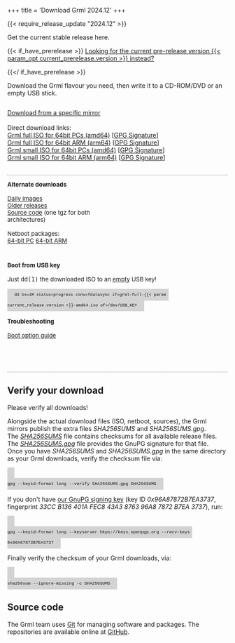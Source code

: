 +++
title = 'Download Grml 2024.12'
+++
<!-- at least: update page title -->
{{< require_release_update "2024.12" >}}

<style>
#contentbox {
    padding-left: 20px;
    padding-right: 20px;
}
.download_panel {
    float: left;
    width: 288px;
    margin-bottom: 2em;
    margin-top: 1em;
    font-size: 10pt;
}
.download_panel>div {
    margin-right: 20px;
}
#download_panel4 {
    width: auto;
}
.largebutton {
    width: 100%;
    background: #FFDA62;
    height: 90px;
    border: 1px solid gray;
    -moz-border-radius:3px;
    -webkit-border-radius:3px;
    -o-border-radius:3px;
    border-radius:3px;
    margin-bottom: 0.5em;
    font-size: 15pt;
    font-weight: bold;
    display: block;
    text-align: center;
    color: black;
    text-decoration: none;
}
.largebutton:hover {
    background: #FFA862;
}
.download_relinfo {
    font-size: 10pt;
    margin-top: 0.8em;
    }
.download_group {
    border-bottom: 1px dotted gray;
    overflow: auto;
}
.hide {
    display: none;
}
.keyboard {
    background-color: lightgrey;
    color: #111;
    font-family: "Ubuntu Mono", Consolas, Monaco, Courier, monospace;
    font-size: 70%;
    line-height: 1.5rem;
    padding: .5rem 1rem;
    text-align: left;
    text-shadow: none;
}

</style>

<p>Get the current stable release here.<br />

{{< if_have_prerelease >}}
<a href="prerelease/">Looking for the current pre-release version {{< param_opt current_prerelease.version >}} instead?</a></p>
{{</ if_have_prerelease >}}

<p>Download the Grml flavour you need, then write it to a CD-ROM/DVD or an empty USB stick.</p>

<div class="download_group" id="download_group1_noscript">
<div id="download_panel1_noscript">
<p>
  <a href="/download/mirrors/">Download from a specific mirror</a><br/>
  <br/>
  Direct download links:<br/>
  <a href="https://download.grml.org/grml-full-{{< param current_release.version >}}-amd64.iso">Grml full ISO for 64bit PCs (amd64)</a> [<a href="https://download.grml.org/grml-full-{{< param_opt current_release.version >}}-amd64.iso.asc">GPG Signature</a>]<br/>
  <a href="https://download.grml.org/grml-full-{{< param current_release.version >}}-arm64.iso">Grml full ISO for 64bit ARM (arm64)</a> [<a href="https://download.grml.org/grml-full-{{< param_opt current_release.version >}}-arm64.iso.asc">GPG Signature</a>]<br/>
  <a href="https://download.grml.org/grml-small-{{< param current_release.version >}}-amd64.iso">Grml small ISO for 64bit PCs (amd64)</a> [<a href="https://download.grml.org/grml-small-{{< param_opt current_release.version >}}-amd64.iso.asc">GPG Signature</a>]<br/>
  <a href="https://download.grml.org/grml-small-{{< param current_release.version >}}-arm64.iso">Grml small ISO for 64bit ARM (arm64)</a> [<a href="https://download.grml.org/grml-small-{{< param_opt current_release.version >}}-arm64.iso.asc">GPG Signature</a>]<br/>
  <br/>
</p>
</div>
</div>

<div class="download_group" id="download_group1" style="display:none;">
<form id="download_form" onsubmit="return false;">
<input type="hidden" name="version" value="{{< param current_release.version >}}"/>
<div class="download_panel" id="download_panel1">
<div>

  <h2>Size</h2>

  <input type="radio" id="flavour_full" name="flavour" value="full" checked />
  <label for="flavour_full">full (~900MB)</label>
  &nbsp;
  <input type="radio" id="flavour_small" name="flavour" value="small" />
  <label for="flavour_small">small (~495MB)</label>

  <br />

  <h2>Architecture</h2>
  <input type="radio" id="arch_amd64" name="arch" value="amd64" checked />
  <label for="arch_amd64">64-bit PC (amd64)</label>
  &nbsp;
  <input type="radio" id="arch_arm64" name="arch" value="arm64" />
  <label for="arch_arm64">ARM (arm64)</label>

  <br />
  <br />
  <br />
  <br />
  <br />

  <div style="font-size: 14pt;">
    <p><a href="/changelogs/README-grml-{{< param current_release.version >}}/">Release Notes</a></p>
  </div>

</div>
</form>
</div>

<div class="download_panel" id="download_panel2">
<div>
    <a id="download_link_mirror" class="largebutton">Download Now</a><br />
    <a id="download_link_signature">Get GPG Signature</a><br />
    <a href="/download/mirrors/">Download from a specific mirror</a><br/>
</div>
</div>

<script>
function update_links() {
    var formData = new FormData(document.getElementById('download_form'));
    var current_version = formData.get('version');
    var arch = formData.get('arch');
    var flavour = formData.get('flavour');
    var product = 'grml';
    var iso = product + '-' + flavour + '-' + current_version + '-' + arch + '.iso';
    var mirror_url = "https://download.grml.org/";
    document.getElementById('download_link_mirror').href = mirror_url + iso;
    document.getElementById('download_link_mirror').innerHTML = '<br />Download Now<div class="download_relinfo">' + product + '-' + flavour + ' ' + current_version + ' ' + arch + '</div>';
    document.getElementById('download_link_signature').href = mirror_url + iso + '.asc';
}

// hook update function
document.querySelectorAll('#download_form input').forEach(function (elem) {
  elem.onchange = update_links;
});
// force initial link href set
update_links();
document.getElementById('download_group1').style.display = '';
document.getElementById('download_group1_noscript').style.display = 'none';
</script>
</div>

<div class="download_group" id="download_group2">

<div class="download_panel" id="download_panel3">
<div>
  <b>Alternate downloads</b><br /><br />
  <a href="https://daily.grml.org/">Daily images</a><br />
  <a href="https://download.grml.org/">Older releases</a><br />
  <a href="https://download.grml.org/grml_sources-{{< param current_release.version >}}.tar.gz">Source code</a> (one tgz for both architectures)<br />
  <br/>
  Netboot packages:<br/>
  <a href="https://download.grml.org/grml_netboot_package_grml-full-amd64_{{< param current_release.version >}}.tar">64-bit PC</a>
  <a href="https://download.grml.org/grml_netboot_package_grml-full-arm64_{{< param current_release.version >}}.tar">64-bit ARM</a>
</div>
</div>

<div class="download_panel" id="download_panel4">
<div>
  <b>Boot from USB key</b><br />
  <br />
  Just <kbd>dd(1)</kbd> the downloaded ISO to an <abbr title="Any existing data will be overwritten by the dd command!">empty</abbr> USB key!<br /><br />
  <code class="keyboard">dd bs=4M status=progress conv=fdatasync if=grml-full-{{< param current_release.version >}}-amd64.iso of=/dev/USB_KEY</code>
  <br /><br />
  <b>Troubleshooting</b><br /><br />
  <a href="https://git.grml.org/f/grml-live/templates/GRML/grml-cheatcodes.txt">Boot option guide</a>
  <br />
  <br />
  <br />
  <br />

</div>
</div>

</div>

<h2>Verify your download</h2>

<p>Please verify all downloads!</p>

<p>Alongside the actual download files (ISO, netboot, sources), the Grml mirrors publish the extra files <em>SHA256SUMS</em> and <em>SHA256SUMS.gpg</em>.<br />
The <em><a href="https://download.grml.org/SHA256SUMS">SHA256SUMS</a></em> file contains checksums for all available release files.<br />
The <em><a href="https://download.grml.org/SHA256SUMS.gpg">SHA256SUMS.gpg</a></em> file provides the GnuPG signature for that file.<br />
Once you have <em>SHA256SUMS</em> and <em>SHA256SUMS.gpg</em> in the same directory as your Grml downloads, verify the checksum file via:</p>

<code class="keyboard">
gpg --keyid-format long --verify SHA256SUMS.gpg SHA256SUMS
</code>

<p>If you don't have <a href="/download/gnupg-michael-prokop.txt">our GnuPG signing key</a>
(key ID <em>0x96A87872B7EA3737</em>, fingerprint <em>33CC B136 401A FEC8 43A3  8763 96A8 7872 B7EA 3737</em>), run:</p>

<code class="keyboard">
gpg --keyid-format long --keyserver hkps://keys.openpgp.org --recv-keys 0x96A87872B7EA3737
</code>

<p>Finally verify the checksum of your Grml downloads, via:</p>

<code class="keyboard">
sha256sum --ignore-missing -c SHA256SUMS
</code>

<h2>Source code</h2>

<p>The Grml team uses <a href="https://git-scm.com/">Git</a> for managing software and packages.
The repositories are available online at <a href="https://github.com/grml/">GitHub</a>.</p>
